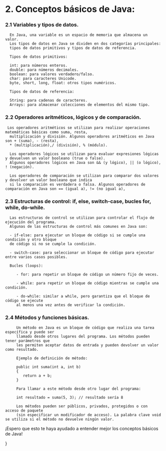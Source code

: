 # 2. Conceptos básicos de Java:
   ### 2.1 Variables y tipos de datos.
      En Java, una variable es un espacio de memoria que almacena un valor.
      Los tipos de datos en Java se dividen en dos categorías principales:
      tipos de datos primitivos y tipos de datos de referencia.
      
      Tipos de datos primitivos:

      int: para números enteros.
      double: para números decimales.
      boolean: para valores verdadero/falso.
      char: para caracteres Unicode.
      byte, short, long, float: otros tipos numéricos.

      Tipos de datos de referencia:

      String: para cadenas de caracteres.
      Arrays: para almacenar colecciones de elementos del mismo tipo.
   ### 2.2 Operadores aritméticos, lógicos y de comparación.
      
     Los operadores aritméticos se utilizan para realizar operaciones matemáticas básicas como suma, resta,
      multiplicación y división. Algunos operadores aritméticos en Java son + (suma), - (resta),
      * (multiplicación),/ (división), % (módulo).
      
      Los operadores lógicos se utilizan para evaluar expresiones lógicas y devuelven un valor booleano (true o false).
      Algunos operadores lógicos en Java son && (y lógico), || (o lógico), ! (negación).
      
      Los operadores de comparación se utilizan para comparar dos valores y devolver un valor booleano que indica 
      si la comparación es verdadera o falsa. Algunos operadores de comparación en Java son == (igual a), != (no igual a),
   
   ### 2.3 Estructuras de control: if, else, switch-case, bucles for, while, do-while.
      Las estructuras de control se utilizan para controlar el flujo de ejecución del programa.
      Algunas de las estructuras de control más comunes en Java son:
         
      - if-else: para ejecutar un bloque de código si se cumple una condición y otro bloque 
      de código si no se cumple la condición.

      - switch-case: para seleccionar un bloque de código para ejecutar entre varios casos posibles.
            
      Bucles (loops):

         - for: para repetir un bloque de código un número fijo de veces.

         - while: para repetir un bloque de código mientras se cumple una condición.

         - do-while: similar a while, pero garantiza que el bloque de código se ejecute
         al menos una vez antes de verificar la condición.


   ### 2.4 Métodos y funciones básicas.

         Un método en Java es un bloque de código que realiza una tarea específica y puede ser
         llamado desde otros lugares del programa. Los métodos pueden tener parámetros que 
         les permiten aceptar datos de entrada y pueden devolver un valor como resultado.
         
         Ejemplo de definición de método: 

         public int suma(int a, int b) 
         {
            return a + b;
         }

         Para llamar a este método desde otro lugar del programa:

         int resultado = suma(5, 3); // resultado sería 8
         
         Los métodos pueden ser públicos, privados, protegidos o con acceso de paquete
         (sin especificar un modificador de acceso). La palabra clave void se utiliza si el método no devuelve ningún valor.



¡Espero que esto te haya ayudado a entender mejor los conceptos básicos de Java!

}


